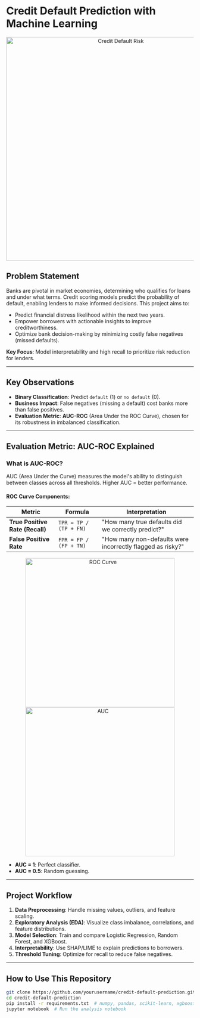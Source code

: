 # Credit Default Prediction with Machine Learning  

<center>
  <img src="https://i1.wp.com/blog.bankbazaar.com/wp-content/uploads/2016/03/Surviving-a-Credit-Card-Default.png?resize=665%2C266&ssl=1" alt="Credit Default Risk" width="600">
</center>

## Problem Statement  
Banks are pivotal in market economies, determining who qualifies for loans and under what terms. Credit scoring models predict the probability of default, enabling lenders to make informed decisions. This project aims to:  
- Predict financial distress likelihood within the next two years.  
- Empower borrowers with actionable insights to improve creditworthiness.  
- Optimize bank decision-making by minimizing costly false negatives (missed defaults).  

**Key Focus**: Model interpretability and high recall to prioritize risk reduction for lenders.  

---

## Key Observations  
- **Binary Classification**: Predict `default` (1) or `no default` (0).  
- **Business Impact**: False negatives (missing a default) cost banks more than false positives.  
- **Evaluation Metric**: **AUC-ROC** (Area Under the ROC Curve), chosen for its robustness in imbalanced classification.  

---

## Evaluation Metric: AUC-ROC Explained  

### What is AUC-ROC?  
AUC (Area Under the Curve) measures the model's ability to distinguish between classes across all thresholds. Higher AUC = better performance.  

#### ROC Curve Components:  
| Metric               | Formula                          | Interpretation                                                                 |  
|----------------------|----------------------------------|--------------------------------------------------------------------------------|  
| **True Positive Rate (Recall)** | `TPR = TP / (TP + FN)`    | "How many true defaults did we correctly predict?"                             |  
| **False Positive Rate**        | `FPR = FP / (FP + TN)`    | "How many non-defaults were incorrectly flagged as risky?"                    |  

<center>
  <img src="https://developers.google.com/static/machine-learning/crash-course/images/ROCCurve.svg" alt="ROC Curve" width="400">  
  <img src="https://developers.google.com/static/machine-learning/crash-course/images/AUC.svg" alt="AUC" width="400">  
</center>

- **AUC = 1**: Perfect classifier.  
- **AUC = 0.5**: Random guessing.  

---

## Project Workflow  
1. **Data Preprocessing**: Handle missing values, outliers, and feature scaling.  
2. **Exploratory Analysis (EDA)**: Visualize class imbalance, correlations, and feature distributions.  
3. **Model Selection**: Train and compare Logistic Regression, Random Forest, and XGBoost.  
4. **Interpretability**: Use SHAP/LIME to explain predictions to borrowers.  
5. **Threshold Tuning**: Optimize for recall to reduce false negatives.  

---

## How to Use This Repository  
```bash
git clone https://github.com/yourusername/credit-default-prediction.git
cd credit-default-prediction
pip install -r requirements.txt  # numpy, pandas, scikit-learn, xgboost, matplotlib
jupyter notebook  # Run the analysis notebook
